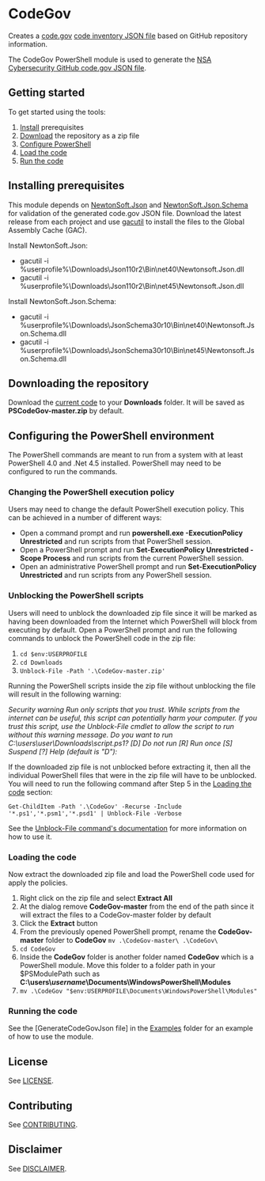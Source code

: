 # CodeGov
Creates a [code.gov](https://code.gov/) [code inventory JSON file](https://code.gov/#/policy-guide/docs/compliance/inventory-code) based on GitHub repository information.

The CodeGov PowerShell module is used to generate the [NSA Cybersecurity GitHub code.gov JSON file](https://nsacyber.github.io/code.json).

## Getting started

To get started using the tools:

1. [Install](#installing-prerequisites) prerequisites
1. [Download](#downloading-the-repository) the repository as a zip file 
1. [Configure PowerShell](#configuring-the-powershell-environment) 
1. [Load the code](#loading-the-code) 
1. [Run the code](#running-the-code) 

## Installing prerequisites
This module depends on [NewtonSoft.Json](https://github.com/JamesNK/Newtonsoft.Json/releases) and [NewtonSoft.Json.Schema](https://github.com/JamesNK/Newtonsoft.Json.Schema/releases) for validation of the generated code.gov JSON file. Download the latest release from each project and use [gacutil](https://docs.microsoft.com/en-us/dotnet/framework/tools/gacutil-exe-gac-tool) to install the files to the Global Assembly Cache (GAC).

Install NewtonSoft.Json:
* gacutil -i %userprofile%\Downloads\Json110r2\Bin\net40\Newtonsoft.Json.dll
* gacutil -i %userprofile%\Downloads\Json110r2\Bin\net45\Newtonsoft.Json.dll

Install NewtonSoft.Json.Schema:
* gacutil -i %userprofile%\Downloads\\JsonSchema30r10\Bin\net40\Newtonsoft.Json.Schema.dll
* gacutil -i %userprofile%\Downloads\\JsonSchema30r10\Bin\net45\Newtonsoft.Json.Schema.dll

## Downloading the repository

Download the [current code](https://github.com/nsacyber/CodeGov/archive/master.zip) to your **Downloads** folder. It will be saved as **PSCodeGov-master.zip** by default.

## Configuring the PowerShell environment
The PowerShell commands are meant to run from a system with at least PowerShell 4.0 and .Net 4.5 installed. PowerShell may need to be configured to run the commands.

### Changing the PowerShell execution policy

Users may need to change the default PowerShell execution policy. This can be achieved in a number of different ways:

* Open a command prompt and run **powershell.exe -ExecutionPolicy Unrestricted** and run scripts from that PowerShell session. 
* Open a PowerShell prompt and run **Set-ExecutionPolicy Unrestricted -Scope Process** and run scripts from the current PowerShell session. 
* Open an administrative PowerShell prompt and run **Set-ExecutionPolicy Unrestricted** and run scripts from any PowerShell session. 

### Unblocking the PowerShell scripts
Users will need to unblock the downloaded zip file since it will be marked as having been downloaded from the Internet which PowerShell will block from executing by default. Open a PowerShell prompt and run the following commands to unblock the PowerShell code in the zip file:

1. `cd $env:USERPROFILE` 
1. `cd Downloads` 
1. `Unblock-File -Path '.\CodeGov-master.zip'`

Running the PowerShell scripts inside the zip file without unblocking the file will result in the following warning:

*Security warning*
*Run only scripts that you trust. While scripts from the internet can be useful, this script can potentially harm your computer. If you trust this script, use the Unblock-File cmdlet to allow the script to run without this warning message. Do you want to run C:\users\user\Downloads\script.ps1?*
*[D] Do not run [R] Run once [S] Suspend [?] Help (default is "D"):*


If the downloaded zip file is not unblocked before extracting it, then all the individual PowerShell files that were in the zip file will have to be unblocked. You will need to run the following command after Step 5 in the [Loading the code](#loading-the-code) section:

```
Get-ChildItem -Path '.\CodeGov' -Recurse -Include '*.ps1','*.psm1','*.psd1' | Unblock-File -Verbose
```

See the [Unblock-File command's documentation](https://docs.microsoft.com/en-us/powershell/module/Microsoft.PowerShell.Utility/Unblock-File?view=powershell-5.1) for more information on how to use it.

### Loading the code
Now extract the downloaded zip file and load the PowerShell code used for apply the policies.

1. Right click on the zip file and select **Extract All**
1. At the dialog remove **CodeGov-master** from the end of the path since it will extract the files to a CodeGov-master folder by default
1. Click the **Extract** button
1. From the previously opened PowerShell prompt, rename the **CodeGov-master** folder to **CodeGov** `mv .\CodeGov-master\ .\CodeGov\`
1. `cd CodeGov`
1. Inside the **CodeGov** folder is another folder named **CodeGov** which is a PowerShell module. Move this folder to a folder path in your $PSModulePath such as **C:\\users\\*username*\\Documents\\WindowsPowerShell\\Modules**
1. `mv .\CodeGov "$env:USERPROFILE\Documents\WindowsPowerShell\Modules"`

### Running the code
See the [GenerateCodeGovJson file] in the [Examples](./Examples) folder for an example of how to use the module.

## License
See [LICENSE](./LICENSE.md).

## Contributing
See [CONTRIBUTING](./CONTRIBUTING.md).

## Disclaimer
See [DISCLAIMER](./DISCLAIMER.md).